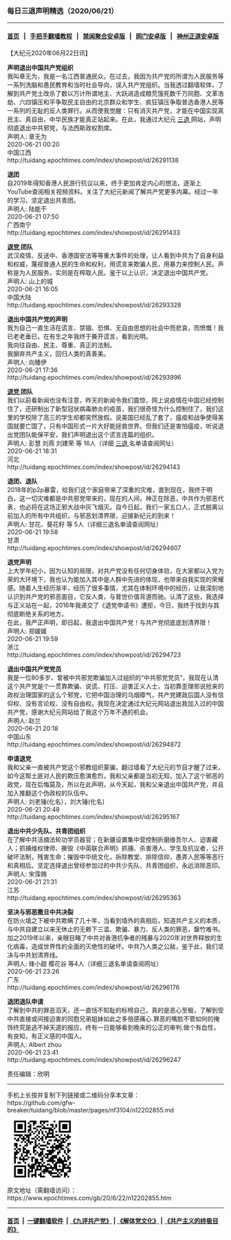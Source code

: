 ### 每日三退声明精选（2020/06/21）
------------------------

#### [首页](https://github.com/gfw-breaker/banned-news1/blob/master/README.md) &nbsp;&nbsp;|&nbsp;&nbsp; [手把手翻墙教程](https://github.com/gfw-breaker/guides/wiki) &nbsp;&nbsp;|&nbsp;&nbsp; [禁闻聚合安卓版](https://github.com/gfw-breaker/bn-android) &nbsp;&nbsp;|&nbsp;&nbsp; [网门安卓版](https://github.com/oGate2/oGate) &nbsp;&nbsp;|&nbsp;&nbsp; [神州正道安卓版](https://github.com/SzzdOgate/update) 



<div class="post_content" id="artbody" itemprop="articleBody">
 <!-- article content begin -->
 <p>
  【大纪元2020年06月22日讯】
 </p>
 <p>
  <strong>
   声明退出中国共产党组织
  </strong>
  <br/>
  我叫章无为，我是一名江西普通民众。在过去，我因为共产党的所谓为人民服务等一系列洗脑和愚民教育和当时社会导向，误入共产党组织。当我透过翻墙软体，了解到共产党土改杀了数以万计所谓地主、大跃进造成粮荒饿死数千万同胞、文革浩劫、六四镇压和平争取民主自由的北京群众和学生、疯狂镇压争取普选香港人民等一系列的无耻的反人类罪行。从而使我觉醒：只有消灭共产党，才能在中国实现真民主、真自由，中华民族才能真正站起来。在此，我通过大纪元
  <a href="https://www.epochtimes.com/gb/tag/%E4%B8%89%E9%80%80.html">
   三退
  </a>
  网站，声明彻底退出中共邪党，与法西斯政权割席。
  <br/>
  声明人: 章无为
  <br/>
  2020-06-21 00:20
  <br/>
  中国江西
  <br/>
  http://tuidang.epochtimes.com/index/showpost/id/26291138
 </p>
 <p>
  <strong>
   退团
  </strong>
  <br/>
  自2019年得知香港人民游行抗议以来，终于更加肯定内心的想法，逐渐上YouTube查阅相关视频资料。关注了大纪元新闻了解共产党更多内幕。经过一年的学习，坚定退出共青团。
  <br/>
  声明人: 陆能干
  <br/>
  2020-06-21 07:50
  <br/>
  广西南宁
  <br/>
  http://tuidang.epochtimes.com/index/showpost/id/26291433
 </p>
 <p>
  <strong>
   <a href="https://www.epochtimes.com/gb/tag/%E9%80%80%E5%85%9A.html">
    退党
   </a>
   团队
  </strong>
  <br/>
  武汉疫情、反送中、香港国安法等等重大事件的处理，让人看到中共为了自身利益和权威，蔑视普通人民的生命和权利，用谎言来欺骗人民，用暴力来控制人民。声称是为人民服务，实则是在榨取人民。鉴于以上认识，决定退出中国共产党。
  <br/>
  声明人: 山上的城
  <br/>
  2020-06-21 16:05
  <br/>
  中国大陆
  <br/>
  http://tuidang.epochtimes.com/index/showpost/id/26293328
 </p>
 <p>
  <strong>
   退出中国共产党的声明
  </strong>
  <br/>
  我为自己一直生活在谎言、禁锢、恐惧、无自由思想的社会中而悲哀，而愤慨！我已老老垂已，在有生之年我终于撕开谎言，看到光明。
  <br/>
  我向往自由、民主、尊重、真正的法制。
  <br/>
  我摒弃共产主义，回归人类的真善美。
  <br/>
  声明人: 向臻伊
  <br/>
  2020-06-21 17:36
  <br/>
  http://tuidang.epochtimes.com/index/showpost/id/26293996
 </p>
 <p>
  <strong>
   <a href="https://www.epochtimes.com/gb/tag/%E9%80%80%E5%85%9A.html">
    退党
   </a>
   团队
  </strong>
  <br/>
  我们以前看新闻也没有注意，昨天的新闻令我们震惊，网上说疫情在中国已经控制住了，还研制出了新型冠状病毒肺炎的疫苗，我们很奇怪为什么控制住了，我们这里的学校除了高三的学生却都突然放假。说美国已经乱了套了，瘟疫和战争使得美国就要亡国了，只有中国形式一片大好能拯救世界。但我们还是害怕瘟疫，听说退出党团队能保平安，我们声明退出这个谎言连篇的组织。
  <br/>
  声明人: 彭慧 刘燕 刘建荣 等 16人（详细
  <a href="https://www.epochtimes.com/gb/tag/%E4%B8%89%E9%80%80.html">
   三退
  </a>
  名单请查阅网址）
  <br/>
  2020-06-21 18:31
  <br/>
  河北
  <br/>
  http://tuidang.epochtimes.com/index/showpost/id/26294143
 </p>
 <p>
  <strong>
   退团、退队
  </strong>
  <br/>
  2018年的p2p暴雷，给我们这个家庭带来了深重的灾难，直到现在，我终于明白，这一切灾难都是中共邪党带来的，现在的人间，神正在除恶，中共作为邪恶代表，也必将在这场正邪大战中灰飞烟灭。自今日起，我们一家五口人，正式脱离以前加入的所有中共组织，与邪恶划清界限，迎接新纪元的到来！
  <br/>
  声明人: 甘花、葵花籽 等 5人（详细三退名单请查阅网址）
  <br/>
  2020-06-21 19:58
  <br/>
  甘肃
  <br/>
  http://tuidang.epochtimes.com/index/showpost/id/26294607
 </p>
 <p>
  <strong>
   退党声明
  </strong>
  <br/>
  上大学年纪小，因为认知的局限，对共产党没有任何切身体验，在大家都以入党为荣的大环境下，我也认为能加入其中是人群中先进的体现，也带来自我实现的荣耀感。随着人生经历渐丰，经历了很多事情，尤其在体制环境中的经历，让我深刻地认识到共产党的邪恶面目，它反人类，与普世价值背道而驰。认清了这些，我选择与正义站在一起，2016年我递交了《退党申请书》遭拒，今日，我终于找到与其彻底断绝关系的地方。
  <br/>
  在此，我严正声明，即日起，我退出中国共产党！与共产党彻底底划清界限！
  <br/>
  声明人: 郑媛媛
  <br/>
  2020-06-21 19:59
  <br/>
  浙江
  <br/>
  http://tuidang.epochtimes.com/index/showpost/id/26294723
 </p>
 <p>
  <strong>
   退出中国共产党党员
  </strong>
  <br/>
  我是一位80多岁、曾被中共邪党欺骗加入过组织的“中共邪党党员”，我现在认清这个共产党是个一贯靠欺骗、说谎、打压、迫害正义人士，当初靠歪理邪说抢来的政权治理国家的这么个邪党，它把中国治理的乌烟瘴气，共产党建政后国人没有信仰权、没有言论权、没有自由权。我现在决定通过大纪元网站退出我加入过的中国共产党，感谢大纪元网站给了我这个万年不遇的机会。
  <br/>
  声明人: 赵兰
  <br/>
  2020-06-21 20:18
  <br/>
  中国山东
  <br/>
  http://tuidang.epochtimes.com/index/showpost/id/26294872
 </p>
 <p>
  <strong>
   申请退党
  </strong>
  <br/>
  我和父亲一直被共产党这个邪教组织蒙骗，翻过墙看了大纪元的节目才醒了过来，如今这帮土匪对人民的欺压愈演愈烈，我和父亲都是当初无知，加入了这个邪恶的政党，现在后悔莫及，所以在此声明，从今天起，我和父亲退出中国共产党，并且加入推翻这个伪政权的队伍中。
  <br/>
  声明人: 刘老锤(化名），刘大锤(化名)
  <br/>
  2020-06-21 20:48
  <br/>
  http://tuidang.epochtimes.com/index/showpost/id/26295167
 </p>
 <p>
  <strong>
   退出中共少先队、共青团组织
  </strong>
  <br/>
  在了解中共活摘法轮功学员器官；在新疆设置集中营控制折磨维吾尔人、迫害藏人；抓捕维权律师、撕毁《中英联合声明》抓捕、杀害港人、学生及抗议者，公开破坏法制，残害生命；摧毁中华统文化，拆除教堂、排除信仰，愚弄人民等等恶行和真相后。坚定选择退出曾经参加过的中共少先队、共青团组织，永远消除恶印。
  <br/>
  声明人: 宋霂赐
  <br/>
  2020-06-21 21:31
  <br/>
  江苏
  <br/>
  http://tuidang.epochtimes.com/index/showpost/id/26295363
 </p>
 <p>
  <strong>
   坚决与邪恶撒旦中共决裂
  </strong>
  <br/>
  在防火墙之下被中共欺瞒了几十年，当看到墙外的真相后，知道共产主义的本质，与中共自建立以来无休止的无赖下三滥、欺骗、暴力、反人类的罪恶，罄竹难书。加之2019年以来，亲眼目睹了中共对香港抗争者的残暴与2020年对世界释放的生化病毒，造成世界性的全面的灭绝性的破坏。中共乃人类之公敌，鉴于此，我们坚决与中共划清界线。
  <br/>
  声明人: 锋小甜 樱花谷 等4人（详细三退名单请查阅网址）
  <br/>
  2020-06-21 23:26
  <br/>
  广东
  <br/>
  http://tuidang.epochtimes.com/index/showpost/id/26296176
 </p>
 <p>
  <strong>
   退团退队申请
  </strong>
  <br/>
  了解到中共的罪恶滔天，还一直恬不知耻的标榜自己，真的是恶心至极，了解到受中共直接或间接迫害的同胞兄弟姐妹如此之多倍感痛心.罪恶的嘴脸不管如何的掩饰终究是逃不掉天道的报应，终有一日能够看到晚来的公正的审判.做个有血性，有良知，有正义感的中国人。
  <br/>
  声明人: Albert zhou
  <br/>
  2020-06-21 23:41
  <br/>
  http://tuidang.epochtimes.com/index/showpost/id/26296247
 </p>
 <p>
  责任编辑：欣明
 </p>
 <!-- article content end -->
 <div id="below_article_ad">
 </div>
</div>

<hr/>
手机上长按并复制下列链接或二维码分享本文章：<br/>
https://github.com/gfw-breaker/tuidang/blob/master/pages/nf3104/n12202855.md <br/>
<a href='https://github.com/gfw-breaker/tuidang/blob/master/pages/nf3104/n12202855.md'><img src='https://github.com/gfw-breaker/tuidang/blob/master/pages/nf3104/n12202855.md.png'/></a> <br/>
原文地址（需翻墙访问）：https://www.epochtimes.com/gb/20/6/22/n12202855.htm


------------------------
#### [首页](https://github.com/gfw-breaker/banned-news/blob/master/README.md) &nbsp;|&nbsp; [一键翻墙软件](https://github.com/gfw-breaker/nogfw/blob/master/README.md) &nbsp;| [《九评共产党》](https://github.com/gfw-breaker/9ping.md/blob/master/README.md#九评之一评共产党是什么) | [《解体党文化》](https://github.com/gfw-breaker/jtdwh.md/blob/master/README.md) | [《共产主义的终极目的》](https://github.com/gfw-breaker/gczydzjmd.md/blob/master/README.md)


<img src='http://gfw-breaker.win/tuidang/pages/nf3104/n12202855.md' width='0px' height='0px'/>